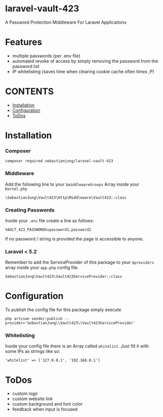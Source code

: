 # laravel-vault-423
A Password Protection Middleware For Laravel Applications


# Features
- multiple passwords (per .env file)
- automated revoke of access by simply removing the password from the password list
- IP whitelisting (saves time when clearing cookie cache often times ;P)


# CONTENTS
- [Installation](#installation)
- [Configuration](#configuration)
- [ToDos](#todos)


# Installation
### Composer
```
composer required sebastianjung/laravel-vault-423
```


### Middleware
Add the following line to your `$middlewareGroups` Array inside your `Kernel.php`
```
\SebastianJung\Vault423\Http\Middleware\Vault423::class
```


### Creating Passwords
Inside your `.env` file create a line as follows:
```
VAULT_423_PASSWORDS=password1,password2
```
If no password / string is provided the page is accessible to anyone.


### Laravel < 5.2
Remember to add the ServiceProvider of this package to your `$providers` array inside your `app.php` config file.
```
SebastianJung\Vault423\Vault423ServiceProvider::class
```

# Configuration
To publish the config file for this package simply execute
```
php artisan vendor:publish --provider='SebastianJung\\Vault423\\Vault423ServiceProvider'
```

### Whitelisting
Inside your config file there is an Array called `whitelist`. Just fill it with some IPs as strings like so:
```
'whitelist' => ['127.0.0.1', '192.168.0.1']
```

# ToDos
- custom logo
- custom website link
- custom background and font color
- feedback when input is focused
